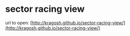 # sector racing view

url to open: [http://kragosh.github.io/sector-racing-view/](http://kragosh.github.io/sector-racing-view/)